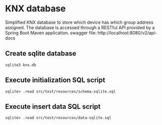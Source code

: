 # KNX database

Simplified KNX database to store which device has which group address assigned.
The database is accessed through a RESTful API provided by a Spring Boot Maven application.
swagger file: http://localhost:8080/v2/api-docs

## Create sqlite database
```
sqlite3 knx.db
```

## Execute initialization SQL script
```
sqlite> .read src/test/resources/schema-sqlite.sql
```
## Execute insert data SQL script
```
sqlite> .read src/test/resources/data-sqlite.sql
```
